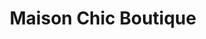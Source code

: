 ---
title: "Maison Chic Boutique"
url: /libertyville/maison-chic-boutique/
shop: interior decoration
---